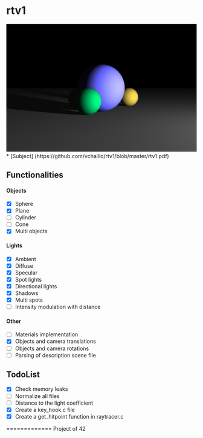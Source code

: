 rtv1
====

<img src="https://raw.githubusercontent.com/vchaillo/rtv1/master/doc/screenshots/Screenshot_20161122_012256.png"/>
* [Subject] (https://github.com/vchaillo/rtv1/blob/master/rtv1.pdf)

## Functionalities

#### Objects
- [x] Sphere
- [x] Plane
- [ ] Cylinder
- [ ] Cone
- [x] Multi objects

#### Lights
- [x] Ambient
- [x] Diffuse
- [x] Specular
- [x] Spot lights
- [x] Directional lights
- [x] Shadows
- [x] Multi spots
- [ ] Intensity modulation with distance

#### Other
- [ ] Materials implementation
- [x] Objects and camera translations
- [ ] Objects and camera rotations
- [ ] Parsing of description scene file

## TodoList
- [x] Check memory leaks
- [ ] Normalize all files
- [ ] Distance to the light coefficient
- [x] Create a key_hook.c file
- [x] Create a get_hitpoint function in raytracer.c

=============
Project of 42
